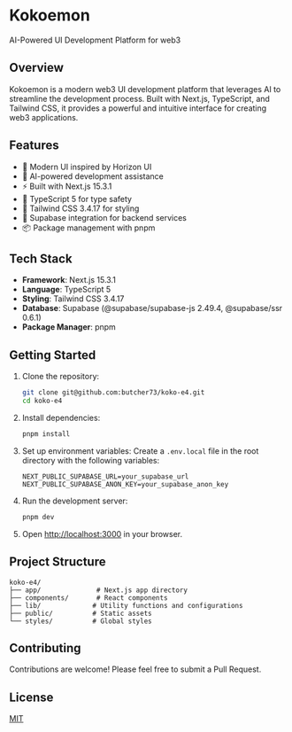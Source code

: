 # Kokoemon

AI-Powered UI Development Platform for web3

## Overview

Kokoemon is a modern web3 UI development platform that leverages AI to streamline the development process. Built with Next.js, TypeScript, and Tailwind CSS, it provides a powerful and intuitive interface for creating web3 applications.

## Features

- 🎨 Modern UI inspired by Horizon UI
- 🤖 AI-powered development assistance
- ⚡️ Built with Next.js 15.3.1
- 🎯 TypeScript 5 for type safety
- 💅 Tailwind CSS 3.4.17 for styling
- 🔐 Supabase integration for backend services
- 📦 Package management with pnpm

## Tech Stack

- **Framework**: Next.js 15.3.1
- **Language**: TypeScript 5
- **Styling**: Tailwind CSS 3.4.17
- **Database**: Supabase (@supabase/supabase-js 2.49.4, @supabase/ssr 0.6.1)
- **Package Manager**: pnpm

## Getting Started

1. Clone the repository:
   ```bash
   git clone git@github.com:butcher73/koko-e4.git
   cd koko-e4
   ```

2. Install dependencies:
   ```bash
   pnpm install
   ```

3. Set up environment variables:
   Create a `.env.local` file in the root directory with the following variables:
   ```
   NEXT_PUBLIC_SUPABASE_URL=your_supabase_url
   NEXT_PUBLIC_SUPABASE_ANON_KEY=your_supabase_anon_key
   ```

4. Run the development server:
   ```bash
   pnpm dev
   ```

5. Open [http://localhost:3000](http://localhost:3000) in your browser.

## Project Structure

```
koko-e4/
├── app/              # Next.js app directory
├── components/       # React components
├── lib/             # Utility functions and configurations
├── public/          # Static assets
└── styles/          # Global styles
```

## Contributing

Contributions are welcome! Please feel free to submit a Pull Request.

## License

[MIT](LICENSE) 